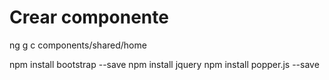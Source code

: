 # Crear componente

ng g c components/shared/home 

npm install bootstrap --save
npm install jquery
npm install popper.js --save